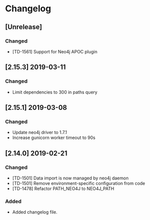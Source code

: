 # Changelog

## [Unrelease]

### Changed

- [TD-1561] Support for Neo4j APOC plugin

## [2.15.3] 2019-03-11

### Changed

- Limit dependencies to 300 in paths query

## [2.15.1] 2019-03-08

### Changed

- Update neo4j driver to 1.7.1
- Increase gunicorn worker timeout to 90s

## [2.14.0] 2019-02-21

### Changed

- [TD-1501] Data import is now managed by neo4j daemon
- [TD-1501] Remove environment-specific configuration from code
- [TD-1478] Refactor PATH_NEO4J to NEO4J_PATH

### Added

- Added changelog file.
